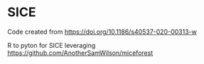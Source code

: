 # SICE
Code created from https://doi.org/10.1186/s40537-020-00313-w

R to pyton for SICE leveraging https://github.com/AnotherSamWilson/miceforest 
